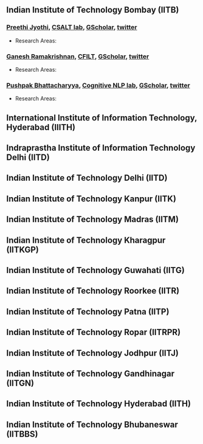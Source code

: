 ## Indian Institute of Technology Bombay (IITB)

### [Preethi Jyothi](https://www.cse.iitb.ac.in/~pjyothi/), [CSALT lab](https://www.cse.iitb.ac.in/~pjyothi/csalt/), [GScholar](https://scholar.google.com/citations?user=QN_uhu8AAAAJ&hl=en), [twitter]()
* Research Areas: 

### [Ganesh Ramakrishnan](https://www.cse.iitb.ac.in/~ganesh/), [CFILT](http://www.cfilt.iitb.ac.in/index.html), [GScholar](https://scholar.google.com/citations?user=W1ZpREMAAAAJ&hl=en), [twitter]()
* Research Areas: 

### [Pushpak Bhattacharyya](https://www.cse.iitb.ac.in/~ganesh/), [Cognitive NLP lab](http://www.cfilt.iitb.ac.in/cognitive-nlp/), [GScholar](https://scholar.google.com/citations?user=vvg-pAkAAAAJ&hl=en), [twitter]()
* Research Areas: 

## International Institute of Information Technology, Hyderabad (IIITH)

## Indraprastha Institute of Information Technology Delhi (IITD)

## Indian Institute of Technology Delhi (IITD)

## Indian Institute of Technology Kanpur (IITK)

## Indian Institute of Technology Madras (IITM)

## Indian Institute of Technology Kharagpur (IITKGP)

## Indian Institute of Technology Guwahati (IITG)

## Indian Institute of Technology Roorkee (IITR)

## Indian Institute of Technology Patna (IITP)

## Indian Institute of Technology Ropar (IITRPR)

## Indian Institute of Technology Jodhpur (IITJ)

## Indian Institute of Technology Gandhinagar (IITGN)

## Indian Institute of Technology Hyderabad (IITH)

## Indian Institute of Technology Bhubaneswar (IITBBS)

